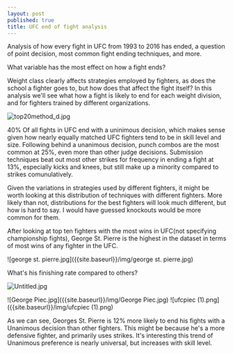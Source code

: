 ```yaml
---
layout: post
published: true
title: UFC end of fight analysis
---
```


Analysis of how every fight in UFC from 1993 to 2016 has ended, a question of point decision, most common fight ending techniques, and more. 

What variable has the most effect on how a fight ends? 

Weight class clearly affects strategies employed by fighters, as does the school a fighter goes to, but how does that affect the fight itself? In this analysis we'll see what how a fight is likely to end for each weight division, and for fighters trained by different organizations.


![top20method_d.jpg]({{site.baseurl}}/img/top20method_d.jpg)


40% Of all fights in UFC end with a uninimous decision, which makes sense given how nearly equally matched UFC fighters tend to be in skill level and size. Following behind a unanimous decision, punch combos are the most common at 25%, even more than other judge decisions. Submission techniques beat out most other strikes for frequency in ending a fight at 13%, especially kicks and knees, but still make up a minority compared to strikes comunulatively. 

Given the variations in strategies used by different fighters, it might be worth looking at this distribution of techniques with different fighters. More likely than not, distributions for the best fighters will look much different, but how is hard to say. I would have guessed knockouts would be more common for them.

After looking at top ten fighters with the most wins in UFC(not specifying championship fights), George St. Pierre is the highest in the dataset in terms of most wins of any fighter in the UFC.

![george st. pierre.jpg]({{site.baseurl}}/img/george st. pierre.jpg)

What's his finishing rate compared to others?

![Untitled.jpg]({{site.baseurl}}/img/Untitled.jpg)

![George Piec.jpg]({{site.baseurl}}/img/George Piec.jpg) 
![ufcpiec (1).png]({{site.baseurl}}/img/ufcpiec (1).png)


As we can see, Georges St. Pierre is 12% more likely to end his fights with a Unanimous decision than other fighters. This might be because he's a more defensive fighter, and primarily uses strikes. It's interesting this trend of Unanimous preference is nearly universal, but increases with skill level.


